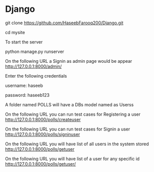 # Django

git clone https://github.com/HaseebFarooq200/Django.git

cd mysite

To start the server

python manage.py runserver

On the following URL a Signin as admin page would be appear http://127.0.0.1:8000/admin/

Enter the following credentials

username: haseeb

password: haseeb123

A folder named POLLS will have a DBs model named as Userss

On the following URL you can run test cases for Registering a user http://127.0.0.1:8000/polls/createuser

On the following URL you can run test cases for Signin a user http://127.0.0.1:8000/polls/signinuser

On the following URL you will have list of all users in the system stored http://127.0.0.1:8000/polls/getuser

On the following URL you will have list of a user for any specific id http://127.0.0.1:8000/polls/getuser/
